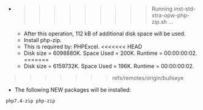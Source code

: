 * >>>>>>>>> Running inst-std-xtra-opw-php-zip.sh ...
  * After this operation, 112 kB of additional disk space will be used.
  * Install php-zip.
  * This is required by: PHPExcel.
<<<<<<< HEAD
  * Disk size = 6098880K. Space Used = 200K. Runtime = 00:00:00:02.
=======
  * Disk size = 6159732K. Space Used = 196K. Runtime = 00:00:00:02.
>>>>>>> refs/remotes/origin/bullseye
  * The following NEW packages will be installed:
  ```bash
php7.4-zip php-zip
  ```
